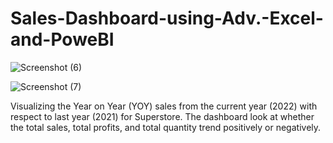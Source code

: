 # Sales-Dashboard-using-Adv.-Excel-and-PoweBI
![Screenshot (6)](https://github.com/saibal005/Sales-Dashboard-using-Adv.-Excel-and-PoweBI/assets/164474782/7646f414-fb89-4f50-bbaa-9c708be0cec3)


![Screenshot (7)](https://github.com/saibal005/Sales-Dashboard-using-Adv.-Excel-and-PoweBI/assets/164474782/393857d7-3436-4e61-9470-b6a61f6c4cb6)

Visualizing the Year on Year (YOY) sales from the current year (2022) with respect to last year (2021) for Superstore. The dashboard look at whether the total sales, total profits, and total quantity trend positively or negatively.
